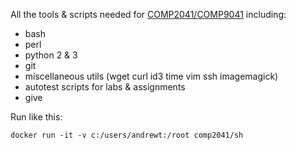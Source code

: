 All the tools & scripts needed for [COMP2041/COMP9041](http://cse.unsw.edu.au/~cs2041) including:

* bash
* perl
* python 2 & 3
* git
* miscellaneous utils (wget curl id3 time vim ssh imagemagick)
* autotest scripts for labs & assignments
* give

Run like this:

`docker run -it -v c:/users/andrewt:/root comp2041/sh`